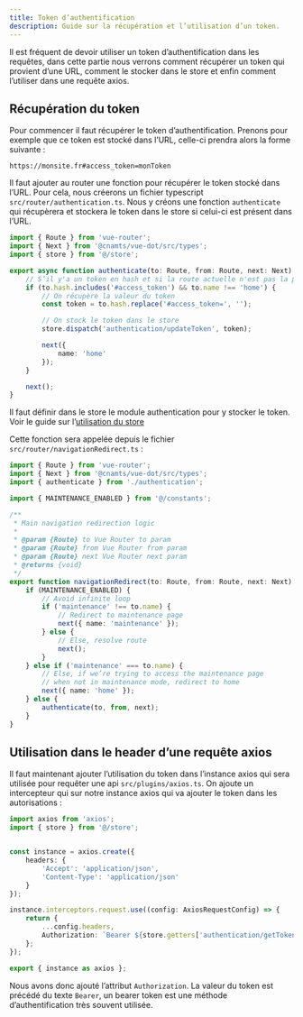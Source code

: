 ```yaml
---
title: Token d’authentification
description: Guide sur la récupération et l’utilisation d’un token.
---
```


Il est fréquent de devoir utiliser un token d’authentification dans les requêtes, dans cette partie nous verrons comment récupérer un token qui provient d’une URL, comment le stocker dans le store et enfin comment l’utiliser dans une requête axios.

## Récupération du token

Pour commencer il faut récupérer le token d’authentification. Prenons pour exemple que ce token est stocké dans l’URL, celle-ci prendra alors la forme suivante :

```vue
https://monsite.fr#access_token=monToken
```

Il faut ajouter au router une fonction pour récupérer le token stocké dans l’URL. Pour cela, nous créerons un fichier typescript  `src/router/authentication.ts`. Nous y créons une fonction `authenticate` qui récupèrera et stockera le token dans le store si celui-ci est présent dans l’URL.

```typescript
import { Route } from 'vue-router';
import { Next } from '@cnamts/vue-dot/src/types';
import { store } from '@/store';

export async function authenticate(to: Route, from: Route, next: Next): Promise<void> {
	// S’il y'a un token en hash et si la route actuelle n'est pas la page d'accueil (pour éviter les boucles infinies)
	if (to.hash.includes('#access_token') && to.name !== 'home') {
		// On récupère la valeur du token
		const token = to.hash.replace('#access_token=', '');

		// On stock le token dans le store
		store.dispatch('authentication/updateToken', token);

		next({
			name: 'home'
		});
	}

	next();
}
```

<doc-alert type="info">

Il faut définir dans le store le module authentication pour y stocker le token. Voir le guide sur l’[utilisation du store](/guides/store)

</doc-alert>

Cette fonction sera appelée depuis le fichier `src/router/navigationRedirect.ts` :

```typescript
import { Route } from 'vue-router';
import { Next } from '@cnamts/vue-dot/src/types';
import { authenticate } from './authentication';

import { MAINTENANCE_ENABLED } from '@/constants';

/**
 * Main navigation redirection logic
 *
 * @param {Route} to Vue Router to param
 * @param {Route} from Vue Router from param
 * @param {Route} next Vue Router next param
 * @returns {void}
 */
export function navigationRedirect(to: Route, from: Route, next: Next): void {
	if (MAINTENANCE_ENABLED) {
		// Avoid infinite loop
		if ('maintenance' !== to.name) {
			// Redirect to maintenance page
			next({ name: 'maintenance' });
		} else {
			// Else, resolve route
			next();
		}
	} else if ('maintenance' === to.name) {
		// Else, if we’re trying to access the maintenance page
		// when not in maintenance mode, redirect to home
		next({ name: 'home' });
	} else {
		authenticate(to, from, next);
	}
}

```

## Utilisation dans le header d’une requête axios

Il faut maintenant ajouter l’utilisation du token dans l’instance axios qui sera utilisée pour requêter une api `src/plugins/axios.ts`. On ajoute un intercepteur qui sur notre instance axios qui va ajouter le token dans les autorisations :

```typescript
import axios from 'axios';
import { store } from '@/store';


const instance = axios.create({
	headers: {
		'Accept': 'application/json',
		'Content-Type': 'application/json'
	}
});

instance.interceptors.request.use((config: AxiosRequestConfig) => {
	return {
		...config.headers,
		Authorization: `Bearer ${store.getters['authentication/getToken']}`
	};
});

export { instance as axios };

```

Nous avons donc ajouté l’attribut `Authorization`. La valeur du token est précédé du texte `Bearer`, un bearer token est une méthode d’authentification très souvent utilisée.
